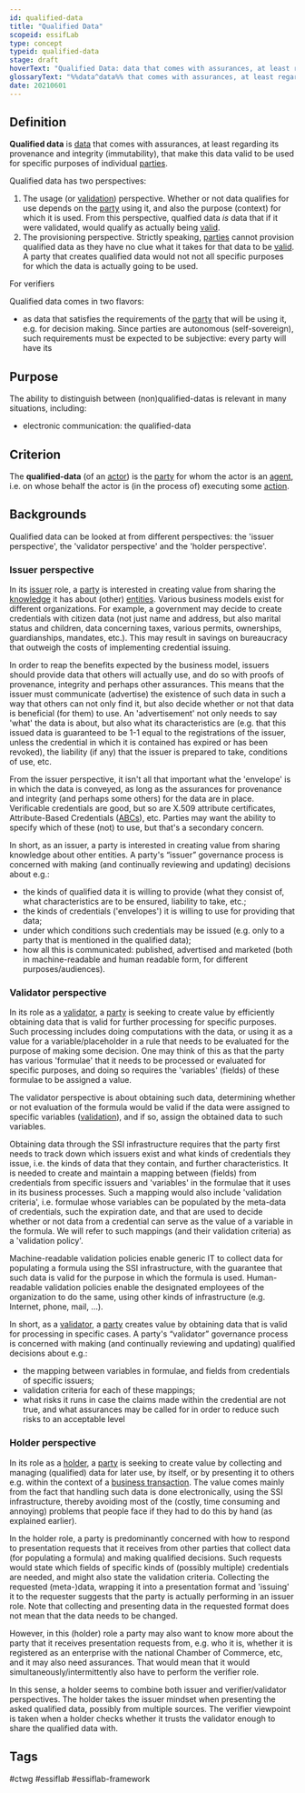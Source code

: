```yaml
---
id: qualified-data
title: "Qualified Data"
scopeid: essifLab
type: concept
typeid: qualified-data
stage: draft
hoverText: "Qualified Data: data that comes with assurances, at least regarding its provenance and integrity (immutability), that make this data valid to be used for specific purposes of individual Parties."
glossaryText: "%%data^data%% that comes with assurances, at least regarding its provenance and integrity (immutability), that make this data valid to be used for specific purposes of individual %%parties^party%%."
date: 20210601
---
```


## Definition
**Qualified data** is [data](data) that comes with assurances, at least regarding its provenance and integrity (immutability), that make this data valid to be used for specific purposes of individual [parties](party).

Qualified data has two perspectives:
1. The usage (or [validation](validation)) perspective. Whether or not data qualifies for use depends on the [party](party) using it, and also the purpose (context) for which it is used. From this perspective, qualfied data *is* data that if it were validated, would qualify as actually being [valid](validated-data).
2. The provisioning perspective. Strictly speaking, [parties](party) cannot provision qualified data as they have no clue what it takes for that data to be [valid](validated-data). A party that creates qualified data would not not all specific purposes for which the data is actually going to be used.

For verifiers

Qualified data comes in two flavors:
- as data that satisfies the requirements of the [party](party) that will be using it, e.g. for decision making. Since parties are autonomous (self-sovereign), such requirements must be expected to be subjective: every party will have its

## Purpose
The ability to distinguish between (non)qualified-datas is relevant in many situations, including:
- electronic communication: the qualified-data

## Criterion
The **qualified-data** (of an [actor](actor)) is the [party](party) for whom the actor is an [agent](agent), i.e. on whose behalf the actor is (in the process of) executing some [action](action).


## Backgrounds

Qualified data can be looked at from different perspectives: the 'issuer perspective', the 'validator perspective' and the 'holder perspective'.

### Issuer perspective

In its [issuer](issuer) role, a [party](party) is interested in creating value from sharing the [knowledge](knowledge) it has about (other) [entities](entity). Various business models exist for different organizations. For example, a government may decide to create credentials with citizen data (not just name and address, but also marital status and children, data concerning taxes, various permits, ownerships, guardianships, mandates, etc.). This may result in savings on bureaucracy that outweigh the costs of implementing credential issuing.

In order to reap the benefits expected by the business model, issuers should provide data that others will actually use, and do so with proofs of provenance, integrity and perhaps other assurances. This means that the issuer must communicate (advertise) the existence of such data in such a way that others can not only find it, but also decide whether or not that data is beneficial (for them) to use. An 'advertisement' not only needs to say 'what' the data is about, but also what its characteristics are (e.g. that this issued data is guaranteed to be 1-1 equal to the registrations of the issuer, unless the credential in which it is contained has expired or has been revoked), the liability (if any) that the issuer is prepared to take, conditions of use, etc.

From the issuer perspective, it isn't all that important what the 'envelope' is in which the data is conveyed, as long as the assurances for provenance and integrity (and perhaps some others) for the data are in place. Verificable credentials are good, but so are X.509 attribute certificates, Attribute-Based Credentials ([ABCs](https://www.springer.com/gp/book/9783319144382)), etc. Parties may want the ability to specify which of these (not) to use, but that's a secondary concern.

In short, as an issuer, a party is interested in creating value from sharing knowledge about other entities. A party's “issuer” governance process is concerned with making (and continually reviewing and updating) decisions about e.g.:
- the kinds of qualified data it is willing to provide (what they consist of, what characteristics are to be ensured, liability to take, etc.;
- the kinds of credentials ('envelopes') it is willing to use for providing that data;
- under which conditions such credentials may be issued (e.g. only to a party that is mentioned in the qualified data);
- how all this is communicated: published, advertised and marketed (both in machine-readable and human readable form, for different purposes/audiences).

### Validator perspective

In its role as a [validator](validator), a [party](party) is seeking to create value by efficiently obtaining data that is valid for further processing for specific purposes. Such processing includes doing computations with the data, or using it as a value for a variable/placeholder in a rule that needs to be evaluated for the purpose of making some decision. One may think of this as that the party has various 'formulae' that it needs to be processed or evaluated for specific purposes, and doing so requires the 'variables' (fields) of these formulae to be assigned a value.

The validator perspective is about obtaining such data, determining whether or not evaluation of the formula would be valid if the data were assigned to specific variables ([validation](validation)), and if so, assign the obtained data to such variables.

Obtaining data through the SSI infrastructure requires that the party first needs to track down which issuers exist and what kinds of credentials they issue, i.e. the kinds of data that they contain, and further characteristics. It is needed to create and maintain a mapping between (fields) from credentials from specific issuers and 'variables' in the formulae that it uses in its business processes. Such a mapping would also include 'validation criteria', i.e. formulae whose variables can be populated by the meta-data of credentials, such the expiration date, and that are used to decide whether or not data from a credential can serve as the value of a variable in the formula. We will refer to such mappings (and their validation criteria) as a 'validation policy'.

Machine-readable validation policies enable generic IT to collect data for populating a formula using the SSI infrastructure, with the guarantee that such data is valid for the purpose in which the formula is used. Human-readable validation policies enable the designated employees of the organization to do the same, using other kinds of infrastructure (e.g. Internet, phone, mail, …).

In short, as a [validator](validator), a [party](party) creates value by obtaining data that is valid for processing in specific cases. A party's “validator” governance process is concerned with making (and continually reviewing and updating) qualified decisions about e.g.:
- the mapping between variables in formulae, and fields from credentials of specific issuers;
- validation criteria for each of these mappings;
- what risks it runs in case the claims made within the credential are not true, and what assurances may be called for in order to reduce such risks to an acceptable level

### Holder perspective

In its role as a [holder](holder), a [party](party) is seeking to create value by collecting and managing (qualified) data for later use, by itself, or by presenting it to others e.g. within the context of a [business transaction](transaction). The value comes mainly from the fact that handling such data is done electronically, using the SSI infrastructure, thereby avoiding most of the (costly, time consuming and annoying) problems that people face if they had to do this by hand (as explained earlier).

In the holder role, a party is predominantly concerned with how to respond to presentation requests that it receives from other parties that collect data (for populating a formula) and making qualified decisions. Such requests would state which fields of specific kinds of (possibly multiple) credentials are needed, and might also state the validation criteria. Collecting the requested (meta-)data, wrapping it into a presentation format and 'issuing' it to the requester suggests that the party is actually performing in an issuer role. Note that collecting and presenting data in the requested format does not mean that the data needs to be changed.

However, in this (holder) role a party may also want to know more about the party that it receives presentation requests from, e.g. who it is, whether it is registered as an enterprise with the national Chamber of Commerce, etc, and it may also need assurances. That would mean that it would simultaneously/intermittently also have to perform the verifier role.

In this sense, a holder seems to combine both issuer and verifier/validator perspectives. The holder takes the issuer mindset when presenting the asked qualified data, possibly from multiple sources. The verifier viewpoint is taken when a holder checks whether it trusts the validator enough to share the qualified data with.

## Tags
#ctwg #essiflab #essiflab-framework